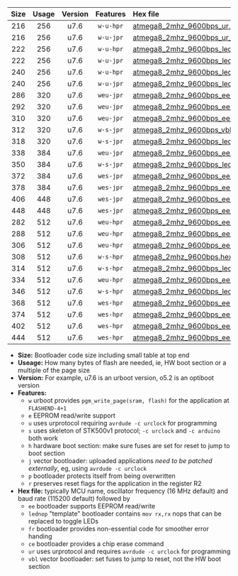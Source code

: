 |Size|Usage|Version|Features|Hex file|
|:-:|:-:|:-:|:-:|:--|
|216|256|u7.6|`w-u-hpr`|[atmega8_2mhz_9600bps_ur.hex](https://raw.githubusercontent.com/stefanrueger/urboot/main//atmega8_2mhz_9600bps_ur.hex)|
|216|256|u7.6|`w-u-jpr`|[atmega8_2mhz_9600bps_ur_vbl.hex](https://raw.githubusercontent.com/stefanrueger/urboot/main//atmega8_2mhz_9600bps_ur_vbl.hex)|
|222|256|u7.6|`w-u-hpr`|[atmega8_2mhz_9600bps_lednop_ur.hex](https://raw.githubusercontent.com/stefanrueger/urboot/main//atmega8_2mhz_9600bps_lednop_ur.hex)|
|222|256|u7.6|`w-u-jpr`|[atmega8_2mhz_9600bps_lednop_ur_vbl.hex](https://raw.githubusercontent.com/stefanrueger/urboot/main//atmega8_2mhz_9600bps_lednop_ur_vbl.hex)|
|240|256|u7.6|`w-u-hpr`|[atmega8_2mhz_9600bps_lednop_fr_ur.hex](https://raw.githubusercontent.com/stefanrueger/urboot/main//atmega8_2mhz_9600bps_lednop_fr_ur.hex)|
|240|256|u7.6|`w-u-jpr`|[atmega8_2mhz_9600bps_lednop_fr_ur_vbl.hex](https://raw.githubusercontent.com/stefanrueger/urboot/main//atmega8_2mhz_9600bps_lednop_fr_ur_vbl.hex)|
|286|320|u7.6|`weu-jpr`|[atmega8_2mhz_9600bps_ee_ur_vbl.hex](https://raw.githubusercontent.com/stefanrueger/urboot/main//atmega8_2mhz_9600bps_ee_ur_vbl.hex)|
|292|320|u7.6|`weu-jpr`|[atmega8_2mhz_9600bps_ee_lednop_ur_vbl.hex](https://raw.githubusercontent.com/stefanrueger/urboot/main//atmega8_2mhz_9600bps_ee_lednop_ur_vbl.hex)|
|310|320|u7.6|`weu-jpr`|[atmega8_2mhz_9600bps_ee_lednop_fr_ur_vbl.hex](https://raw.githubusercontent.com/stefanrueger/urboot/main//atmega8_2mhz_9600bps_ee_lednop_fr_ur_vbl.hex)|
|312|320|u7.6|`w-s-jpr`|[atmega8_2mhz_9600bps_vbl.hex](https://raw.githubusercontent.com/stefanrueger/urboot/main//atmega8_2mhz_9600bps_vbl.hex)|
|318|320|u7.6|`w-s-jpr`|[atmega8_2mhz_9600bps_lednop_vbl.hex](https://raw.githubusercontent.com/stefanrueger/urboot/main//atmega8_2mhz_9600bps_lednop_vbl.hex)|
|338|384|u7.6|`weu-jpr`|[atmega8_2mhz_9600bps_ee_lednop_fr_ce_ur_vbl.hex](https://raw.githubusercontent.com/stefanrueger/urboot/main//atmega8_2mhz_9600bps_ee_lednop_fr_ce_ur_vbl.hex)|
|350|384|u7.6|`w-s-jpr`|[atmega8_2mhz_9600bps_lednop_fr_vbl.hex](https://raw.githubusercontent.com/stefanrueger/urboot/main//atmega8_2mhz_9600bps_lednop_fr_vbl.hex)|
|372|384|u7.6|`wes-jpr`|[atmega8_2mhz_9600bps_ee_vbl.hex](https://raw.githubusercontent.com/stefanrueger/urboot/main//atmega8_2mhz_9600bps_ee_vbl.hex)|
|378|384|u7.6|`wes-jpr`|[atmega8_2mhz_9600bps_ee_lednop_vbl.hex](https://raw.githubusercontent.com/stefanrueger/urboot/main//atmega8_2mhz_9600bps_ee_lednop_vbl.hex)|
|406|448|u7.6|`wes-jpr`|[atmega8_2mhz_9600bps_ee_lednop_fr_vbl.hex](https://raw.githubusercontent.com/stefanrueger/urboot/main//atmega8_2mhz_9600bps_ee_lednop_fr_vbl.hex)|
|448|448|u7.6|`wes-jpr`|[atmega8_2mhz_9600bps_ee_lednop_fr_ce_vbl.hex](https://raw.githubusercontent.com/stefanrueger/urboot/main//atmega8_2mhz_9600bps_ee_lednop_fr_ce_vbl.hex)|
|282|512|u7.6|`weu-hpr`|[atmega8_2mhz_9600bps_ee_ur.hex](https://raw.githubusercontent.com/stefanrueger/urboot/main//atmega8_2mhz_9600bps_ee_ur.hex)|
|288|512|u7.6|`weu-hpr`|[atmega8_2mhz_9600bps_ee_lednop_ur.hex](https://raw.githubusercontent.com/stefanrueger/urboot/main//atmega8_2mhz_9600bps_ee_lednop_ur.hex)|
|306|512|u7.6|`weu-hpr`|[atmega8_2mhz_9600bps_ee_lednop_fr_ur.hex](https://raw.githubusercontent.com/stefanrueger/urboot/main//atmega8_2mhz_9600bps_ee_lednop_fr_ur.hex)|
|308|512|u7.6|`w-s-hpr`|[atmega8_2mhz_9600bps.hex](https://raw.githubusercontent.com/stefanrueger/urboot/main//atmega8_2mhz_9600bps.hex)|
|314|512|u7.6|`w-s-hpr`|[atmega8_2mhz_9600bps_lednop.hex](https://raw.githubusercontent.com/stefanrueger/urboot/main//atmega8_2mhz_9600bps_lednop.hex)|
|334|512|u7.6|`weu-hpr`|[atmega8_2mhz_9600bps_ee_lednop_fr_ce_ur.hex](https://raw.githubusercontent.com/stefanrueger/urboot/main//atmega8_2mhz_9600bps_ee_lednop_fr_ce_ur.hex)|
|346|512|u7.6|`w-s-hpr`|[atmega8_2mhz_9600bps_lednop_fr.hex](https://raw.githubusercontent.com/stefanrueger/urboot/main//atmega8_2mhz_9600bps_lednop_fr.hex)|
|368|512|u7.6|`wes-hpr`|[atmega8_2mhz_9600bps_ee.hex](https://raw.githubusercontent.com/stefanrueger/urboot/main//atmega8_2mhz_9600bps_ee.hex)|
|374|512|u7.6|`wes-hpr`|[atmega8_2mhz_9600bps_ee_lednop.hex](https://raw.githubusercontent.com/stefanrueger/urboot/main//atmega8_2mhz_9600bps_ee_lednop.hex)|
|402|512|u7.6|`wes-hpr`|[atmega8_2mhz_9600bps_ee_lednop_fr.hex](https://raw.githubusercontent.com/stefanrueger/urboot/main//atmega8_2mhz_9600bps_ee_lednop_fr.hex)|
|444|512|u7.6|`wes-hpr`|[atmega8_2mhz_9600bps_ee_lednop_fr_ce.hex](https://raw.githubusercontent.com/stefanrueger/urboot/main//atmega8_2mhz_9600bps_ee_lednop_fr_ce.hex)|

- **Size:** Bootloader code size including small table at top end
- **Useage:** How many bytes of flash are needed, ie, HW boot section or a multiple of the page size
- **Version:** For example, u7.6 is an urboot version, o5.2 is an optiboot version
- **Features:**
  + `w` urboot provides `pgm_write_page(sram, flash)` for the application at `FLASHEND-4+1`
  + `e` EEPROM read/write support
  + `u` uses urprotocol requiring `avrdude -c urclock` for programming
  + `s` uses skeleton of STK500v1 protocol; `-c urclock` and `-c arduino` both work
  + `h` hardware boot section: make sure fuses are set for reset to jump to boot section
  + `j` vector bootloader: uploaded applications *need to be patched externally*, eg, using `avrdude -c urclock`
  + `p` bootloader protects itself from being overwritten
  + `r` preserves reset flags for the application in the register R2
- **Hex file:** typically MCU name, oscillator frequency (16 MHz default) and baud rate (115200 default) followed by
  + `ee` bootloader supports EEPROM read/write
  + `lednop` "template" bootloader contains `mov rx,rx` nops that can be replaced to toggle LEDs
  + `fr` bootloader provides non-essential code for smoother error handing
  + `ce` bootloader provides a chip erase command
  + `ur` uses urprotocol and requires `avrdude -c urclock` for programming
  + `vbl` vector bootloader: set fuses to jump to reset, not the HW boot section
